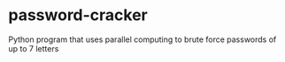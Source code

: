 # password-cracker
Python program that uses parallel computing to brute force passwords of up to 7 letters 
